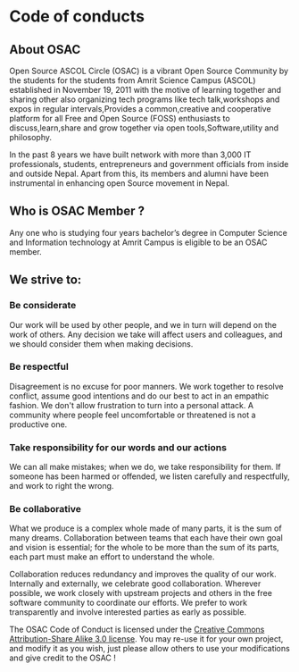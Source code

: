 # Code of conducts
## About OSAC
Open Source ASCOL Circle (OSAC) is a vibrant Open Source Community by the students for the students from Amrit Science Campus (ASCOL) established in November 19, 2011 with the motive of learning together and sharing other also organizing tech programs like tech talk,workshops and expos in regular intervals,Provides a common,creative and cooperative platform for all Free and Open Source (FOSS) enthusiasts to discuss,learn,share and grow together via open tools,Software,utility and philosophy.

In the past 8 years we have built network with more than 3,000 IT professionals, students, entrepreneurs and government officials from inside and outside Nepal. Apart from this, its members and alumni have been instrumental in enhancing open Source movement in Nepal.

## Who is OSAC Member ?
Any one who is studying four years bachelor’s degree in Computer Science and Information technology at Amrit Campus is eligible to be an OSAC member.

## We strive to:
### Be considerate
Our work will be used by other people, and we in turn will depend on the work of others. Any decision we take will affect users and colleagues, and we should consider them when making decisions.

### Be respectful
Disagreement is no excuse for poor manners. We work together to resolve conflict, assume good intentions and do our best to act in an empathic fashion. We don't allow frustration to turn into a personal attack. A community where people feel uncomfortable or threatened is not a productive one.

### Take responsibility for our words and our actions
We can all make mistakes; when we do, we take responsibility for them. If someone has been harmed or offended, we listen carefully and respectfully, and work to right the wrong.
### Be collaborative
What we produce is a complex whole made of many parts, it is the sum of many dreams. Collaboration between teams that each have their own goal and vision is essential; for the whole to be more than the sum of its parts, each part must make an effort to understand the whole.

Collaboration reduces redundancy and improves the quality of our work. Internally and externally, we celebrate good collaboration. Wherever possible, we work closely with upstream projects and others in the free software community to coordinate our efforts. We prefer to work transparently and involve interested parties as early as possible.


The OSAC Code of Conduct is licensed under the [Creative Commons Attribution-Share Alike 3.0 license](https://creativecommons.org/licenses/by-sa/3.0/). You may re-use it for your own project, and modify it as you wish, just please allow others to use your modifications and give credit to the OSAC !

